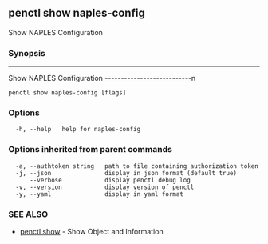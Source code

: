 ## penctl show naples-config

Show NAPLES Configuration

### Synopsis



---------------------------
 Show NAPLES Configuration 
---------------------------n

```
penctl show naples-config [flags]
```

### Options

```
  -h, --help   help for naples-config
```

### Options inherited from parent commands

```
  -a, --authtoken string   path to file containing authorization token
  -j, --json               display in json format (default true)
      --verbose            display penctl debug log
  -v, --version            display version of penctl
  -y, --yaml               display in yaml format
```

### SEE ALSO
* [penctl show](penctl_show.md)	 - Show Object and Information

